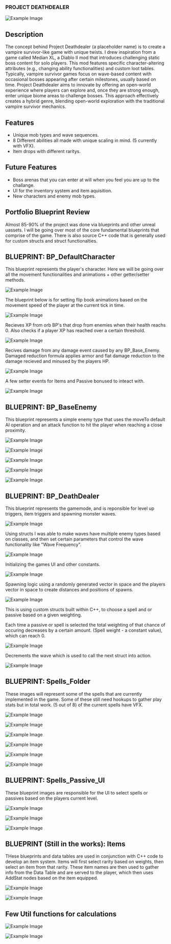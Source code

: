 ### **PROJECT DEATHDEALER**
![Example Image](githubImages/TitleImage.png)

## Description

The concept behind Project Deathdealer (a placeholder name) is to create a vampire survivor-like game with unique twists. I drew inspiration from a game called Median XL, a Diablo II mod that introduces challenging static boss content for solo players. This mod features specific character-altering attributes (e.g., changing ability functionalities) and custom loot tables. 
Typically, vampire survivor games focus on wave-based content with occasional bosses appearing after certain milestones, usually based on time. Project Deathdealer aims to innovate by offering an open-world experience where players can explore and, once they are strong enough, enter unique biome areas to challenge bosses. This approach effectively creates a hybrid genre, blending open-world exploration with the traditional vampire survivor mechanics.
## Features

- Unique mob types and wave sequences.
- 8 Different abilities all made with unique scaling in mind. (5 currently with VFX).
- Item drops with different raritys.

## Future Features
- Boss arenas that you can enter at will when you feel you are up to the challange.
- UI for the inventory system and item aquisition.
- New characters and enemy mob types.

## Portfolio Blueprint Review

Almost 85-90% of the project was done via blueprints and other unreal uassets. I will be going over most of the core fundamental blueprints that comprise of the game. There is also source C++ code that is generally used for custom structs and struct functionalties. 

## BLUEPRINT: BP_DefaultCharacter

This blueprint represents the player's character. Here we will be going over all the movement functionalities and animations + other getter/setter methods.

![Example Image](githubImages/playercharacter/Movement.png)

The blueprint below is for setting flip book animations based on the movement speed of the player at the current tick in time.

![Example Image](githubImages/playercharacter/MovementAnimations.png)

Recieves XP from orb BP's that drop from enemies when their health reachs 0.
Also checks if a player XP has reached over a certain threshold.

![Example Image](githubImages/playercharacter/PlayerLevelup.png)

Recives damage from any damage event caused by any BP_Base_Enemy.
Damaged reduction formula applies armor and flat damage reduction to the damage recieved and minused by the players HP.

![Example Image](githubImages/playercharacter/DamageEvent.png)

A few setter events for Items and Passive bonused to inteact with.

![Example Image](githubImages/playercharacter/AddPlayerStats.png)

## BLUEPRINT: BP_BaseEnemy

This blueprint represents a simple enemy type that uses the moveTo default AI operation and an attack function to hit the player when reaching a close proximity. 

![Example Image](githubImages/enemy/AttackEventEnemy.png)

![Example Image](githubImages/enemy/BTTAttack.png)

![Example Image](githubImages/enemy/EnemyAI.png)

![Example Image](githubImages/enemy/EnemyOrient.png)

![Example Image](githubImages/enemy/EnemyTakeDamage.png)

## BLUEPRINT: BP_DeathDealer

This blueprint represents the gamemode, and is reponsible for level up triggers, item triggers and spawning monster waves.

![Example Image](githubImages/gamemode/BreakWaveStruct.png)

Using structs I was able to make waves have multiple enemy types based on classes, and then set certain parameters that control the wave functionality like "Wave Frequency".

![Example Image](githubImages/gamemode/EnemyWaveSystem.png)

Initializing the games UI and other constants.

![Example Image](githubImages/gamemode/GameModeStart.png)

Spawning logic using a randomly generated vector in space and the players vector in space to create distances and positions of spawns.

![Example Image](githubImages/gamemode/RandomEnemySpawn.png)

This is using custom structs built within C++, to choose a spell and or passive based on a given weighting.

Each time a passive or spell is selected the total weighting of that chance of occuring decreases by a certain amount. (Spell weight - a constant value), which can reach 0.

![Example Image](githubImages/gamemode/SelectAbilityOrPassive.png)

Decrements the wave which is used to call the next struct into action.

![Example Image](githubImages/gamemode/WaveDecrementor.png)

## BLUEPRINT: Spells_Folder

These images will represent some of the spells that are currently implemented in the game. Some of these still need hookups to gather play stats but in total work. (5 out of 8) of the current spells have VFX.

![Example Image](githubImages/Spells/FireBlast.png)

![Example Image](githubImages/Spells/FlameFrontStart.png)

![Example Image](githubImages/Spells/GetHitResult.png)

![Example Image](githubImages/Spells/MultiProjectile.png)

![Example Image](githubImages/Spells/ChainLightning/ChainLightningBase.png)

![Example Image](githubImages/Spells/ChainLightning/ChainLightning.png)

## BLUEPRINT: Spells_Passive_UI

These blueprint images are responsible for the UI to select spells or passives based on the players current level.

![Example Image](githubImages/SpellLevelUI/Buttons.png)

![Example Image](githubImages/SpellLevelUI/SpellButtons.png)

![Example Image](githubImages/SpellLevelUI/MasterUI.png)

## BLUEPRINT (Still in the works): Items

THese blueprints and data tables are used in conjunction with C++ code to develop an item system. Items will first select rarity based on weights, then select an item from that rarity. These item names are then used to gather info from the Data Table and are served to the player, which then uses AddStat nodes based on the item equipped.

![Example Image](githubImages/Items/IItemdatatable.png)

![Example Image](githubImages/Items/ItemExample.png)

## Few Util functions for calculations

![Example Image](githubImages/UtilFunctions/Damage.png)

![Example Image](githubImages/UtilFunctions/DamageReduc.png)



